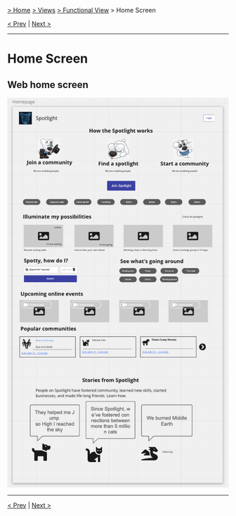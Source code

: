[> Home](../../README.md) [> Views](../README.md)  [> Functional View](README.md)  > Home Screen

[< Prev](../README.md)  |  [Next >](../4.2.EventStorming/README.md)

---

# Home Screen

## Web home screen
<img src="../../assets/images/design-screen-web-home-screen.png" alt="Design screen Home Screen Networking">

---
[< Prev](../README.md)  |  [Next >](../4.2.EventStorming/README.md)
